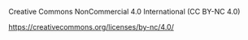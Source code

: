 Creative Commons NonCommercial 4.0 International (CC BY-NC 4.0)

https://creativecommons.org/licenses/by-nc/4.0/ 
 
